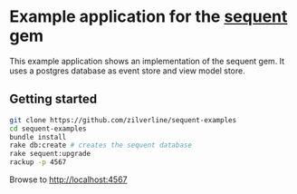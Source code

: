 # Example application for the [sequent](https://github.com/zilverline/sequent) gem

This example application shows an implementation of the sequent gem. It uses a postgres database
as event store and view model store.

## Getting started

```sh
git clone https://github.com/zilverline/sequent-examples
cd sequent-examples
bundle install
rake db:create # creates the sequent database
rake sequent:upgrade
rackup -p 4567
```

Browse to [http://localhost:4567](http://localhost:4567)
